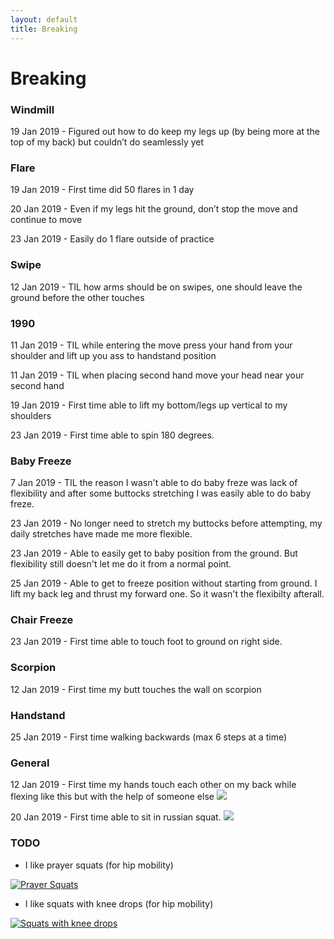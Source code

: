 ```yaml
---
layout: default
title: Breaking
---
```


# Breaking

### Windmill

19 Jan 2019 - Figured out how to do keep my legs up (by being more at the top of my back) but couldn’t do seamlessly yet

### Flare

19 Jan 2019 - First time did 50 flares in 1 day

20 Jan 2019 - Even if my legs hit the ground, don’t stop the move and continue to move

23 Jan 2019 - Easily do 1 flare outside of practice

### Swipe

12 Jan 2019 - TIL how arms should be on swipes, one should leave the ground before the other touches

### 1990 

11 Jan 2019 - TIL while entering the move press your hand from your shoulder and lift up you ass to handstand position

11 Jan 2019 - TIL when placing second hand move your head near your second hand

19 Jan 2019 - First time able to lift my bottom/legs up vertical to my shoulders

23 Jan 2019 - First time able to spin 180 degrees. 

### Baby Freeze 

7 Jan 2019 - TIL the reason I wasn't able to do baby freze was lack of flexibility and after some buttocks stretching I was easily able to do baby freze.

23 Jan 2019 - No longer need to stretch my buttocks before attempting, my daily stretches have made me more flexible.

23 Jan 2019 - Able to easily get to baby position from the ground. But flexibility still doesn't let me do it from a normal point.

25 Jan 2019 - Able to get to freeze position without starting from ground. I lift my back leg and thrust my forward one. So it wasn't the flexibilty afterall.

### Chair Freeze

23 Jan 2019 - First time able to touch foot to ground on right side.

### Scorpion

12 Jan 2019 - First time my butt touches the wall on scorpion

### Handstand

25 Jan 2019 - First time walking backwards (max 6 steps at a time)

### General

12 Jan 2019 - First time my hands touch each other on my back while flexing like this but with the help of someone else
![](https://encrypted-tbn0.gstatic.com/images?q=tbn:ANd9GcT-wh5PaZxkdfmw5T8xBp3N-3OicobW7rnvJpJ1NwGs0pAJ3lcn)

20 Jan 2019 - First time able to sit in russian squat.
![](https://qph.fs.quoracdn.net/main-qimg-55bfacab7d144d4b0d87819e42012318)

### TODO

- I like prayer squats (for hip mobility)

[![Prayer Squats](https://i.postimg.cc/9frzT3rG/Screenshot-at-Jan-17-20-44-49.png)](https://youtu.be/1DCHTHo7SxE?t=245)

- I like squats with knee drops (for hip mobility)

[![Squats with knee drops](https://i.postimg.cc/W170SPNC/Screenshot-at-Jan-17-20-44-32.png)]( https://youtu.be/1DCHTHo7SxE?t=245)




